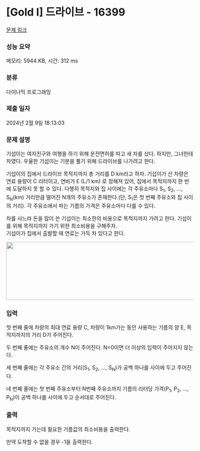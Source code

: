 # [Gold I] 드라이브 - 16399 

[문제 링크](https://www.acmicpc.net/problem/16399) 

### 성능 요약

메모리: 5944 KB, 시간: 312 ms

### 분류

다이나믹 프로그래밍

### 제출 일자

2024년 2월 9일 18:13:03

### 문제 설명

<p>기섭이는 여자친구와 여행을 하기 위해 운전면허를 따고 새 차를 샀다. 하지만, 그녀한테 차였다. 우울한 기섭이는 기분을 풀기 위해 드라이브를 나가려고 한다.</p>

<p>기섭이의 집에서 드라이브 목적지까지 총 거리를 D km라고 하자. 기섭이가 산 차량은 연료 용량이 C 리터이고, 연비가 E (L/1 km) 로 정해져 있어, 집에서 목적지까지 한 번에 도달하지 못 할 수 있다. 다행히 목적지와 집 사이에는 각 주유소마다 S<sub>1</sub>, S<sub>2</sub>, …, S<sub>N</sub>(km) 거리만큼 떨어진 N개의 주유소가 존재한다.(단, S<sub>1</sub>은 첫 번째 주유소와 집 사이의 거리). 각 주유소에서 파는 기름의 가격은 주유소마다 다를 수 있다.</p>

<p>차를 사느라 돈을 많이 쓴 기섭이는 최소한의 비용으로 목적지까지 가려고 한다. 기섭이를 위해 목적지까지 가기 위한 최소비용을 구해주자.<br>
기섭이가 집에서 출발할 때 연료는 가득 차 있다고 한다.</p>

<p style="margin: 0cm 0cm 8pt; text-align: center;"><span style="font-size:10pt"><span style="line-height:107%"><span style="font-family:"맑은 고딕""><img alt="" src="https://wonjaek36.github.io/assets/2018-contest/1251_ex1.png" style="width: 700px; height: 156px;"></span></span></span></p>

### 입력 

 <p>첫 번째 줄에 차량의 최대 연료 용량 C, 차량이 1km가는 동안  사용하는 기름의 양 E, 목적지까지의 거리 D가 주어진다.</p>

<p>두 번째 줄에는 주유소의 개수 N이 주어진다. N=0이면 더 이상의 입력이 주어지지 않는다.</p>

<p>세 번째 줄에는 각 주유소 간의 거리(S<sub>1</sub>, S<sub>2</sub>, …, S<sub>N</sub>)가 공백 하나를 사이에 두고 주어진다.</p>

<p>네 번째 줄에는 첫 번째 주유소부터 N번째 주유소까지 기름의 리터당 가격(P<sub>1</sub>, P<sub>2</sub>, …, P<sub>N</sub>)이 공백 하나를 사이에 두고 순서대로 주어진다.</p>

### 출력 

 <p>목적지까지 가는데 필요한 기름값의 최소비용을 출력한다.</p>

<p>만약 도착할 수 없을 경우 -1을 출력한다.</p>

